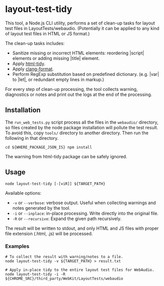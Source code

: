 # layout-test-tidy

This tool, a Node.js CLI utility, performs a set of clean-up tasks for layout
test files in LayoutTests/webaudio. (Potentially it can be applied to any kind
of layout test files in HTML or JS format.)

The clean-up tasks includes:

  - Sanitize missing or incorrect HTML elements: reordering |script| elements
    or adding missing |title| element.
  - Apply [html-tidy](http://www.html-tidy.org/).
  - Apply [clang-format](https://clang.llvm.org/docs/ClangFormat.html).
  - Perform RegExp substitution based on predefined dictionary. (e.g. |var| to
    |let|, or redundant empty lines in markup.)

For every step of clean-up processing, the tool collects warning, diagnostics
or notes and print out the logs at the end of the processing.


## Installation

The `run_web_tests.py` script process all the files in the `webaudio/` directory, so files created by the node package installation will pollute the test result. To avoid this, copy `tools/` directory to another directory. Then run the following in that directory.

```
cd ${WHERE_PACKAGE_JSON_IS} npm install
```

The warning from html-tidy package can be safely ignored.


## Usage

```
node layout-test-tidy [-[viR]] ${TARGET_PATH}
```

Available options:
 * `-v` or `--verbose`: verbose output. Useful when collecting warnings and notes generated by the tool.
 * `-i` or `--inplace`: in-place processing. Write directly into the original file.
 * `-R` or `--recursive`: Expand the given path recursively.

The result will be written to stdout, and only HTML and JS files with proper file extension (.html, .js) will be processed.

### Examples

```
# To collect the result with warning/notes to a file.
node layout-test-tidy -v ${TARGET_PATH} > result.txt

# Apply in-place tidy to the entire layout test files for WebAudio.
node layout-test-tidy -i -R ${CHROME_SRC}/third_party/WebKit/LayoutTests/webaudio
```
